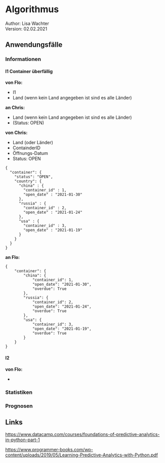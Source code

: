 # Algorithmus

Author: Lisa Wachter   
Version: 02.02.2021



## Anwendungsfälle

### Informationen

#### I1 Container überfällig

**von Flo:**

+ I1
+ Land (wenn kein Land angegeben ist sind es alle Länder)

**an Chris:**

+ Land (wenn kein Land angegeben ist sind es alle Länder)
+ (Status: OPEN)

**von Chris:**

* Land (oder Länder)
* ContainderID
* Öffnungs-Datum
* Status: OPEN

```
{
  "container": {
    "status": "OPEN",
    "country": {
      "china" : {
        "container_id" : 1,
        "open_date" : "2021-01-30"
      },
      "russia" : {
        "container_id" : 2,
        "open_date" : "2021-01-24"
      },
      "usa" : {
        "container_id" : 3,
        "open_date" : "2021-01-19"
      }
    }
  }
}
```

**an Flo:**

```
{
	"container": {
		"china": {
			"container_id": 1, 
			"open_date": "2021-01-30", 
			"overdue": True
		}, 
		"russia": {
			"container_id": 2, 
			"open_date": "2021-01-24", 
			"overdue": True
		},
		"usa": {
			"container_id": 3, 
			"open_date": "2021-01-19", 
			"overdue": True
		}
	}
}
```



#### I2

**von Flo:**

+ 



### Statistiken





### Prognosen











## Links

https://www.datacamp.com/courses/foundations-of-predictive-analytics-in-python-part-1

https://www.programmer-books.com/wp-content/uploads/2019/05/Learning-Predictive-Analytics-with-Python.pdf